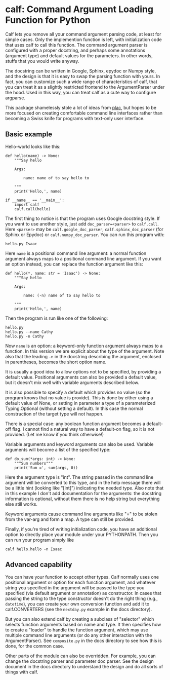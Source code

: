 # calf: Command Argument Loading Function for Python

Calf lets you remove all your command argument parsing code, at least
for simple cases.  Only the implemention function is left, with
initialization code that uses calf to call this function.  The command
argument parser is configured with a proper docstring, and perhaps
some annotations (argument type) and default values for the
parameters.  In other words, stuffs that you would write anyway.

The docstring can be written in Google, Sphinx, epydoc or Numpy style,
and the design is that it is easy to swap the parsing function with
yours.  In fact, you can customize such a wide range of
characteristics of calf, that you can treat it as a slightly
restricted frontend to the ArgumentParser under the hood.  Used in
this way, you can treat calf as a cute way to configure argparse.

This package shamelessly stole a lot of ideas from
[plac](https://pypi.org/project/plac/), but hopes to be more focused
on creating comfortable command line interfaces rather than becoming a
Swiss knife for programs with text-only user interface.

## Basic example

Hello-world looks like this:

    def hello(name) -> None:
        """Say hello

        Args:

            name: name of to say hello to

        """
        print('Hello,', name)

    if __name__ == '__main__':
        import calf
        calf.call(hello)

The first thing to notice is that the program uses Google docstring
style.  If you want to use another style, just add
`doc_parser=<parser>` to `calf.call`.  Here `<parser>` may be
`calf.google_doc_parser`, `calf.sphinx_doc_parser` (for Sphinx or
Epydoc) or `calf.numpy_doc_parser`.  You can run this program with:

    hello.py Isaac

Here `name` is a positional command line argument: a normal function
argument always maps to a positional command line argument.  If you
want an option instead, you can replace the function argument like
this:

    def hello(*, name: str = 'Isaac') -> None:
        """Say hello

        Args:

            name: (-n) name of to say hello to

        """
        print('Hello,', name)

Then the program is run like one of the following:

    hello.py
    hello.py --name Cathy
    hello.py -n Cathy

Now `name` is an option: a keyword-only function argument always maps
to a function.  In this version we are explicit about the type of the
argument.  Note also that the leading `-n` in the docstring describing
the argument, enclosed in parentheses, becomes the short option name.

It is usually a good idea to allow options not to be specified, by
providing a default value.  Positional arguments can also be provided
a default value, but it doesn't mix well with variable arguments
described below.

It is also possible to specify a default which provides no value (so
the program knows that no value is provide).  This is done by either
using a default value of None, or setting in parameter a type of a
parameterized Typing.Optional (without setting a default).  In this
case the normal construction of the target type will not happen.

There is a special case: any boolean function argument becomes a
default-off flag.  I cannot find a natural way to have a default-on
flag, so it is not provided.  (Let me know if you think otherwise!)

Variable arguments and keyword arguments can also be used.  Variable
arguments will become a list of the specified type:

    def do_sum(*args: int) -> None:
        """Sum numbers"""
        print('Sum =', sum(args, 0))

Here the argument type is "int".  The string passed in the command
line argument will be converted to this type, and in the help message
there will be a little hint (looking like "[int]") indicating the
needed type.  Also note that in this example I don't add documentation
for the arguments: the docstring information is optional, without them
there is no help string but everything else still works.

Keyword arguments cause command line arguments like "<name>=<value>"
to be stolen from the var-arg and form a map.  A type can still be
provided.

Finally, if you're tired of writing initialization code, you have an
additional option to directly place your module under your
PYTHONPATH.  Then you can run your program simply like

    calf hello.hello -n Isaac

## Advanced capability

You can have your function to accept other types.  Calf normally uses
one positional argument or option for each function argument, and
whatever string you specified in the argument will be passed to the
type you specified (via default argument or annotation) as
constructor.  In cases that passing the string to the type constructor
doesn't do the right thing (e.g., `datetime`), you can create your own
conversion function and add it to calf.CONVERTERS (see the
`nextday.py` example in the docs directory).

But you can also extend calf by creating a subclass of "selector" which
selects function arguments based on name and type.  It then specifies
how to create a "loader" to handle the function argument, which may
use multiple command line arguments (or do any other interaction with
the ArgumentParser).  See `composite.py` in the docs directory to see
how this is done, for the common case.

Other parts of the module can also be overridden.  For example, you
can change the docstring parser and parameter doc parser.  See the
design document in the docs directory to understand the design and do
all sorts of things with calf.
